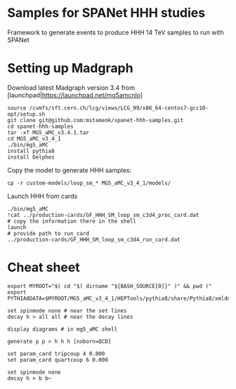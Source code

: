 # Samples for SPANet HHH studies
Framework to generate events to produce HHH 14 TeV samples to run with SPANet

# Setting up Madgraph

Download latest Madgraph version 3.4 from [launchpad|https://launchpad.net/mg5amcnlo]

```
source /cvmfs/sft.cern.ch/lcg/views/LCG_99/x86_64-centos7-gcc10-opt/setup.sh
git clone git@github.com:mstamenk/spanet-hhh-samples.git
cd spanet-hhh-samples
tar -xf MG5_aMC_v3.4.1.tar
cd MG5_aMC_v3_4_1 
./bin/mg5_aMC
install pythia8
install Delphes
```

Copy the model to generate HHH samples:

```
cp -r custom-models/loop_sm_* MG5_aMC_v3_4_1/models/
```

Launch HHH from cards

```
./bin/mg5_aMC
!cat ../production-cards/GF_HHH_SM_loop_sm_c3d4_proc_card.dat
# copy the information there in the shell
launch
# provide path to run_card
../production-cards/GF_HHH_SM_loop_sm_c3d4_run_card.dat
```


# Cheat sheet

```
export MYROOT="$( cd "$( dirname "${BASH_SOURCE[0]}" )" && pwd )"
export PYTHIA8DATA=$MYROOT/MG5_aMC_v3_4_1/HEPTools/pythia8/share/Pythia8/xmldoc/
```

```
set spinmode none # near the set lines
decay h > all all # near the decay lines
```

```
display diagrams # in mg5_aMC shell
```

```
generate p p > h h h [noborn=QCD]
```


```
set param_card tripcoup 4 0.000
set param_card quartcoup 6 0.000
```


```
set spinmode none 
decay h > b b~
```
